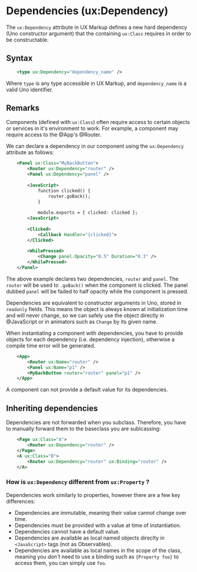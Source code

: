 # Dependencies (ux:Dependency)

The `ux:Dependency` attribute in UX Markup defines a new hard dependency (Uno constructor argument) that the containing `ux:Class` requires in order to be constructable.

## Syntax

```xml
	<type ux:Dependency="dependency_name" />
```

Where `type` is any type accessible in UX Markup, and `dependency_name` is a valid Uno identifier.

## Remarks

Components (defined with `ux:Class`) often require access to certain objects or services in it's environment to work. For example, a component may require access to the @App's @Router. 

We can declare a dependency in our component using the `ux:Dependency` attribute as follows:

```xml
	<Panel ux:Class="MyBackButton">
		<Router ux:Dependency="router" />
		<Panel ux:Dependency="panel" />
		
		<JavaScript>
			function clicked() {
				router.goBack();
			}
			
			module.exports = { clicked: clicked };
		<JavaScript>
		
		<Clicked>
			<Callback Handler="{clicked}">
		</Clicked>
		
		<WhilePressed>
			<Change panel.Opacity="0.5" Duration="0.3" />
		</WhilePressed>
	</Panel>
```

The above example declares two dependencies, `router` and `panel`. The `router` will be used to `.goBack()` when the component is clicked. The panel dubbed `panel` will be faded to half opacity while the component is pressed.

Dependencies are equivalent to constructor arguments in Uno, stored in `readonly` fields. This means the object is always known at initialization time and will never change, so we can safely use the object directly in @JavaScript or in animators such as `Change` by its given name.

When instantiating a component with dependencies, you have to provide objects for each dependency (i.e. dependency injection), otherwise a compile time error will be generated. 

```xml
	<App>
		<Router ux:Name="router" />
		<Panel ux:Name="p1" />
		<MyBackButton router="router" panel="p1" />
	</App>
```

A component can not provide a default value for its dependencies.

## Inheriting dependencies

Dependencies are not forwarded when you subclass. Therefore, you have to manually forward them to the baseclass you are sublcassing:

```xml
	<Page ux:Class="A">
		<Router ux:Dependency="router" />
	</Page>
	<A ux:Class="B">
		<Router ux:Dependency="router" ux:Binding="router" />
	</A>
```

### How is `ux:Dependency` different from `ux:Property` ?

Dependencies work similarly to properties, however there are a few key differences:

- Dependencies are immutable, meaning their value cannot change over time.
- Dependencies must be provided with a value at time of instantiation.
- Dependencies cannot have a default value.
- Dependencies are available as local named objects direclty in `<JavaScript>` tags (not as Observables).
- Dependencies are available as local names in the scope of the class, meaning you *don't* need to use a binding such as `{Property foo}` to access them, you can simply use `foo`.


